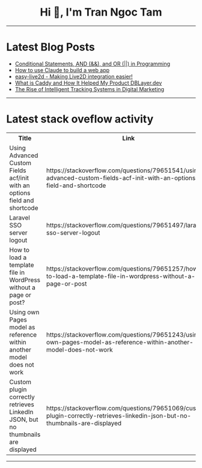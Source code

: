 <h1 align="center">Hi 👋, I'm Tran Ngoc Tam</h1>

---

# Latest Blog Posts 
<!-- BLOG-POST-LIST:START -->
- [Conditional Statements, AND &lpar;&amp;&amp;&rpar;, and OR &lpar;||&rpar; in Programming](https://dev.to/mukilaperiyasamy/conditional-statements-and-and-or-in-programming-447l)
- [How to use Claude to build a web app](https://dev.to/logrocket/how-to-use-claude-to-build-a-web-app-2if9)
- [easy-live2d - Making Live2D integration easier!](https://dev.to/panzer_jack/easy-live2d-making-live2d-integration-easier-4ia8)
- [What is Caddy and How It Helped My Product DBLayer.dev](https://dev.to/scorcism/what-is-caddy-and-how-it-helped-my-product-dblayerdev-2k41)
- [The Rise of Intelligent Tracking Systems in Digital Marketing](https://dev.to/williamoliver/the-rise-of-intelligent-tracking-systems-in-digital-marketing-n65)
<!-- BLOG-POST-LIST:END -->

---

# Latest stack oveflow activity
<table>
  <tr><th>Title</th><th>Link</th></tr>
  <!-- STACKOVERFLOW:START --><tr><td>Using Advanced Custom Fields acf/init with an options field and shortcode</td><td>https://stackoverflow.com/questions/79651541/using-advanced-custom-fields-acf-init-with-an-options-field-and-shortcode</td></tr><tr><td>Laravel SSO server logout</td><td>https://stackoverflow.com/questions/79651497/laravel-sso-server-logout</td></tr><tr><td>How to load a template file in WordPress without a page or post?</td><td>https://stackoverflow.com/questions/79651257/how-to-load-a-template-file-in-wordpress-without-a-page-or-post</td></tr><tr><td>Using own Pages model as reference within another model does not work</td><td>https://stackoverflow.com/questions/79651243/using-own-pages-model-as-reference-within-another-model-does-not-work</td></tr><tr><td>Custom plugin correctly retrieves LinkedIn JSON, but no thumbnails are displayed</td><td>https://stackoverflow.com/questions/79651069/custom-plugin-correctly-retrieves-linkedin-json-but-no-thumbnails-are-displayed</td></tr><!-- STACKOVERFLOW:END -->
</table>

---


